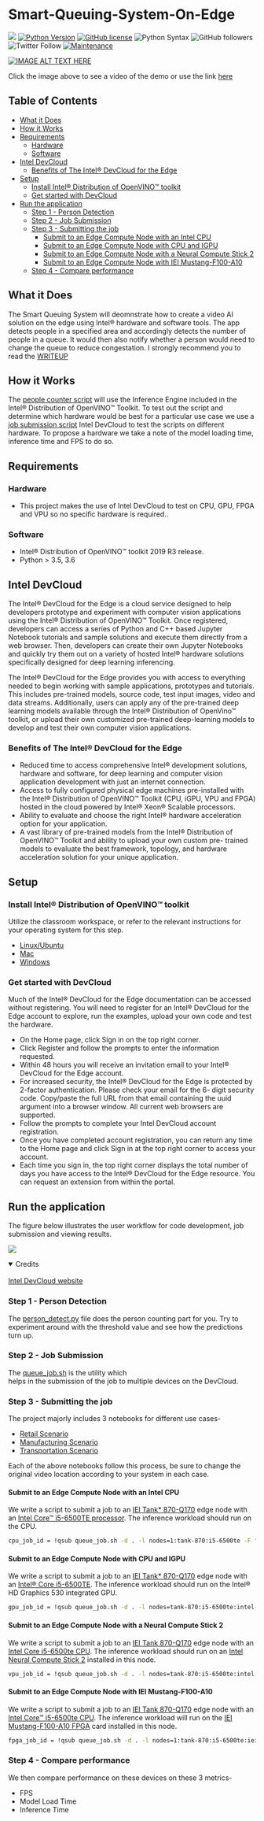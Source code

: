 # Smart-Queuing-System-On-Edge

[![](https://img.shields.io/badge/Rishit-Dagli-brightgreen.svg?colorB=00ff00)](https://www.rishit.tech)
[![Python Version](https://img.shields.io/badge/Python-3.5|3.6-blue.svg)](https://shields.io/)
[![GitHub license](https://img.shields.io/github/license/Rishit-dagli/Smart-Queuing-System-On-Edge)](https://github.com/Rishit-dagli/Smart-Queuing-System-On-Edge/blob/master/LICENSE)
![Python Syntax](https://github.com/Rishit-dagli/Smart-Queuing-System-On-Edge/workflows/Python%20Syntax/badge.svg)
![GitHub followers](https://img.shields.io/github/followers/Rishit-dagli?style=social)
![Twitter Follow](https://img.shields.io/twitter/follow/rishit_dagli?style=social)
[![Maintenance](https://img.shields.io/badge/Maintained%3F-yes-green.svg)](https://GitHub.com/Naereen/StrapDown.js/graphs/commit-activity)

[![IMAGE ALT TEXT HERE](https://github.com/Rishit-dagli/Smart-Queuing-System-On-Edge/blob/master/images/reatil_cover.JPG)](https://www.youtube.com/watch?v=W-DWBYhrwj0)

Click the image above to see a video of the demo or use the link [here](https://www.youtube.com/watch?v=W-DWBYhrwj0)

## Table of Contents

- [What it Does](#what-it-does)
- [How it Works](#how-it-works)
- [Requirements](#requirements)
  * [Hardware](#hardware)
  * [Software](#software)
- [Intel DevCloud](#intel-devcloud)
  * [Benefits of The Intel® DevCloud for the Edge](#benefits-of-the-intel-devcloud-for-the-edge)
- [Setup](#setup)
  * [Install Intel® Distribution of OpenVINO™ toolkit](#install-intel-distribution-of-openvino-toolkit)
  * [Get started with DevCloud](#get-started-with-devcloud)
- [Run the application](#run-the-application)
  * [Step 1 - Person Detection](#step-1---person-detection)
  * [Step 2 - Job Submission](#step-2---job-submission)
  * [Step 3 - Submitting the job](#step-3---submitting-the-job)
    + [Submit to an Edge Compute Node with an Intel CPU](#submit-to-an-edge-compute-node-with-an-intel-cpu)
    + [Submit to an Edge Compute Node with CPU and IGPU](#submit-to-an-edge-compute-node-with-cpu-and-igpu)
    + [Submit to an Edge Compute Node with a Neural Compute Stick 2](#submit-to-an-edge-compute-node-with-a-neural-compute-stick-2)
    + [Submit to an Edge Compute Node with IEI Mustang-F100-A10](#submit-to-an-edge-compute-node-with-iei-mustang-f100-a10)
  * [Step 4 - Compare performance](#step-4---compare-performance)

## What it Does

The Smart Queuing System will deomnstrate how to create a video AI solution on the edge using Intel® hardware and software tools. The app
detects people in a specified area and accordingly detects the number of people in a queue. It would then also notify whether a person
would need to change the queue to reduce congestation. I strongly recommend you to read the 
[WRITEUP](https://github.com/Rishit-dagli/Smart-Queuing-System-On-Edge/blob/master/WRITEUP_Choosing_the_right_hardware.pdf)

## How it Works

The [people counter script](https://github.com/Rishit-dagli/Smart-Queuing-System-On-Edge/blob/master/person_detect.py) 
will use the Inference Engine included in the Intel® Distribution of OpenVINO™ Toolkit. To test out the script and determine which 
hardware would be best for a particular use case we use a 
[job submission script](https://github.com/Rishit-dagli/Smart-Queuing-System-On-Edge/blob/master/queue_job.sh) 
Intel DevCloud to test the scripts on different hardware. To propose a hardware we take a note of the model loading time, inference time 
and FPS to do so.

## Requirements

### Hardware

* This project makes the use of Intel DevCloud to test on CPU, GPU, FPGA and VPU so no specific hardware is required..

### Software

* Intel® Distribution of OpenVINO™ toolkit 2019 R3 release.
* Python > 3.5, 3.6

## Intel DevCloud

The Intel® DevCloud for the Edge is a cloud service designed to help developers prototype and experiment with computer vision 
applications using the Intel® Distribution of OpenVINO™ Toolkit. Once registered, developers can access a series of Python and C++ based 
Jupyter Notebook tutorials and sample solutions and execute them directly from a web browser. Then, developers can create their own 
Jupyter Notebooks and quickly try them out on a variety of hosted Intel® hardware solutions specifically designed for deep learning 
inferencing.

The Intel® DevCloud for the Edge provides you with access to everything needed to begin working with sample applications, prototypes and 
tutorials. This includes pre-trained models, source code, test input images, video and data streams. Additionally, users can apply any 
of the pre-trained deep learning models available through the Intel® Distribution of OpenVino™ toolkit, or upload their own customized 
pre-trained deep-learning models to develop and test their own computer vision applications.

### Benefits of The Intel® DevCloud for the Edge

* Reduced time to access comprehensive Intel® development solutions, hardware and software, for deep learning and computer vision
application development with just an internet connection.
* Access to fully configured physical edge machines pre-installed with the Intel® Distribution of OpenVINO™ Toolkit (CPU, iGPU, VPU and
FPGA) hosted in the cloud powered by Intel® Xeon® Scalable processors.
* Ability to evaluate and choose the right Intel® hardware acceleration option for your application.
* A vast library of pre-trained models from the Intel® Distribution of OpenVINO™ Toolkit and ability to upload your own custom pre-
trained models to evaluate the best framework, topology, and hardware acceleration solution for your unique application.

## Setup

### Install Intel® Distribution of OpenVINO™ toolkit

Utilize the classroom workspace, or refer to the relevant instructions for your operating system for this step.

- [Linux/Ubuntu](./linux-setup.md)
- [Mac](./mac-setup.md)
- [Windows](./windows-setup.md)

### Get started with DevCloud

Much of the Intel® DevCloud for the Edge documentation can be accessed without registering. You will need to register for an Intel®
DevCloud for the Edge account to explore, run the examples, upload your own code and test the hardware.

* On the Home page, click Sign in on the top right corner.
* Click Register and follow the prompts to enter the information requested.
* Within 48 hours you will receive an invitation email to your Intel® DevCloud for the Edge account.
* For increased security, the Intel® DevCloud for the Edge is protected by 2-factor authentication. Please check your email for the 6-
digit security code. Copy/paste the full URL from that email containing the uuid argument into a browser window. All current web 
browsers are supported.
* Follow the prompts to complete your Intel DevCloud account registration.
* Once you have completed account registration, you can return any time to the Home page and click Sign in at the top right corner to 
access your account.
* Each time you sign in, the top right corner displays the total number of days you have access to the Intel® DevCloud for the Edge 
resource. You can request an extension from within the portal.

## Run the application

The figure below illustrates the user workflow for code development, job submission and viewing results.

![](https://github.com/Rishit-dagli/Smart-Queuing-System-On-Edge/blob/master/images/How-DevCloud-works.svg)

<details open>
<summary>Credits</summary>
<br>
<a href="https://devcloud.intel.com/edge/">Intel DevCloud website</a>
</details>

### Step 1 - Person Detection

The [person_detect.py](https://github.com/Rishit-dagli/Smart-Queuing-System-On-Edge/blob/master/person_detect.py) file does the person
counting part for you. Try to experiment around with the threshold value and see how the predictions turn up.

### Step 2 - Job Submission

The [queue_job.sh](https://github.com/Rishit-dagli/Smart-Queuing-System-On-Edge/blob/master/queue_job.sh) is the utility which  
helps in the submission of the job to multiple devices on the DevCloud.

### Step 3 - Submitting the job

The project majorly includes 3 notebooks for different use cases-

* [Retail Scenario](https://github.com/Rishit-dagli/Smart-Queuing-System-On-Edge/blob/master/Retail_Scenario.ipynb)
* [Manufacturing Scenario](https://github.com/Rishit-dagli/Smart-Queuing-System-On-Edge/blob/master/Manufacturing_Scenario.ipynb)
* [Transportation Scenario](https://github.com/Rishit-dagli/Smart-Queuing-System-On-Edge/blob/master/Transportation_Scenario.ipynb)

Each of the above notebooks follow this process, be sure to change the original video location according to your system in each case.

#### Submit to an Edge Compute Node with an Intel CPU

We write a script to submit a job to an 
[IEI Tank* 870-Q170](https://software.intel.com/en-us/iot/hardware/iei-tank-dev-kit-core) edge node with an [Intel Core™ i5-6500TE processor](https://ark.intel.com/products/88186/Intel-Core-i5-6500TE-Processor-6M-Cache-up-to-3-30-GHz-). 
The inference workload should run on the CPU.

```sh
cpu_job_id = !qsub queue_job.sh -d . -l nodes=1:tank-870:i5-6500te -F "[model_path] CPU [original_video_path] /data/queue_param/manufacturing.npy [output_path] 2" -N store_core
```

#### Submit to an Edge Compute Node with CPU and IGPU

We write a script to submit a job to an [IEI Tank* 870-Q170](https://software.intel.com/en-us/iot/hardware/iei-tank-dev-kit-core) edge
node with an [Intel® Core i5-6500TE](https://ark.intel.com/products/88186/Intel-Core-i5-6500TE-Processor-6M-Cache-up-to-3-30-GHz-). The
inference workload should run on the Intel® HD Graphics 530 integrated GPU.

```sh
gpu_job_id = !qsub queue_job.sh -d . -l nodes=tank-870:i5-6500te:intel-hd-530 -F "[model_path] GPU [original_video_path] /data/queue_param/manufacturing.npy [output_path] 2" -N store_core
```

#### Submit to an Edge Compute Node with a Neural Compute Stick 2

We write a script to submit a job to an [IEI Tank 870-Q170](https://software.intel.com/en-us/iot/hardware/iei-tank-dev-kit-core) edge
node with an [Intel Core i5-6500te CPU](https://ark.intel.com/products/88186/Intel-Core-i5-6500TE-Processor-6M-Cache-up-to-3-30-GHz-).
The inference workload should run on an [Intel Neural Compute Stick 2](https://software.intel.com/en-us/neural-compute-stick) installed 
in this node.

```sh
vpu_job_id = !qsub queue_job.sh -d . -l nodes=tank-870:i5-6500te:intel-ncs2 -F "[model_path] MYRIAD [original_video_path] /data/queue_param/manufacturing.npy [output_path] 2" -N store_core
```

#### Submit to an Edge Compute Node with IEI Mustang-F100-A10

We write a script to submit a job to an [IEI Tank 870-Q170](https://software.intel.com/en-us/iot/hardware/iei-tank-dev-kit-core) edge
node with an [Intel Core™ i5-6500te CPU](https://ark.intel.com/products/88186/Intel-Core-i5-6500TE-Processor-6M-Cache-up-to-3-30-GHz-).
The inference workload will run on the [IEI Mustang-F100-A10 FPGA](https://www.ieiworld.com/mustang-f100/en/) card installed in this 
node.

```sh
fpga_job_id = !qsub queue_job.sh -d . -l nodes=1:tank-870:i5-6500te:iei-mustang-f100-a10 -F "[model_path] HETERO:FPGA,CPU [original_video_path] /data/queue_param/manufacturing.npy [output_path] 2" -N store_core
```

### Step 4 - Compare performance

We then compare performance on these devices on these 3 metrics-

* FPS
* Model Load Time
* Inference Time

